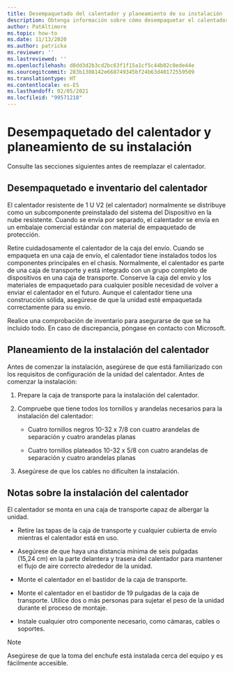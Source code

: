 ```yaml
---
title: Desempaquetado del calentador y planeamiento de su instalación
description: Obtenga información sobre cómo desempaquetar el calentador y planear su instalación.
author: PatAltimore
ms.topic: how-to
ms.date: 11/13/2020
ms.author: patricka
ms.reviewer: ''
ms.lastreviewed: ''
ms.openlocfilehash: d8dd3d2b3cd2bc63f1f15a1cf5c44b82c0ede44e
ms.sourcegitcommit: 283b1308142e668749345bf24b63d40172559509
ms.translationtype: HT
ms.contentlocale: es-ES
ms.lasthandoff: 02/05/2021
ms.locfileid: "99571218"
---
```

# <a name="unpack-the-heater-and-plan-the-heater-installation"></a>Desempaquetado del calentador y planeamiento de su instalación

Consulte las secciones siguientes antes de reemplazar el calentador.

## <a name="unpacking-and-taking-inventory-of-the-heater"></a>Desempaquetado e inventario del calentador

El calentador resistente de 1 U V2 (el calentador) normalmente se distribuye como un subcomponente preinstalado del sistema del Dispositivo en la nube resistente.
Cuando se envía por separado, el calentador se envía en un embalaje comercial estándar con material de empaquetado de protección.

Retire cuidadosamente el calentador de la caja del envío. Cuando se empaqueta en una caja de envío, el calentador tiene instalados todos los componentes principales en el chasis. Normalmente, el calentador es parte de una caja de transporte y está integrado con un grupo completo de dispositivos en una caja de transporte. Conserve la caja del envío y los materiales de empaquetado para cualquier posible necesidad de volver a enviar el calentador en el futuro. Aunque el calentador tiene una construcción sólida, asegúrese de que la unidad esté empaquetada correctamente para su envío.

Realice una comprobación de inventario para asegurarse de que se ha incluido todo. En caso de discrepancia, póngase en contacto con Microsoft.

## <a name="heater-installation-planning"></a>Planeamiento de la instalación del calentador

Antes de comenzar la instalación, asegúrese de que está familiarizado con los requisitos de configuración de la unidad del calentador. Antes de comenzar la instalación:

1.  Prepare la caja de transporte para la instalación del calentador.

2.  Compruebe que tiene todos los tornillos y arandelas necesarios para la instalación del calentador:

    -   Cuatro tornillos negros 10-32 x 7/8 con cuatro arandelas de separación y cuatro arandelas planas

    -   Cuatro tornillos plateados 10-32 x 5/8 con cuatro arandelas de separación y cuatro arandelas planas

3.  Asegúrese de que los cables no dificulten la instalación.

## <a name="heater-installation-notes"></a>Notas sobre la instalación del calentador

El calentador se monta en una caja de transporte capaz de albergar la unidad.

-   Retire las tapas de la caja de transporte y cualquier cubierta de envío mientras el calentador está en uso.

-   Asegúrese de que haya una distancia mínima de seis pulgadas (15,24 cm) en la parte delantera y trasera del calentador para mantener el flujo de aire correcto alrededor de la unidad.

-   Monte el calentador en el bastidor de la caja de transporte.

-   Monte el calentador en el bastidor de 19 pulgadas de la caja de transporte. Utilice dos o más personas para sujetar el peso de la unidad durante el proceso de montaje.

-   Instale cualquier otro componente necesario, como cámaras, cables o soportes.

> [!NOTE]
> Asegúrese de que la toma del enchufe está instalada cerca del equipo y es fácilmente accesible.

